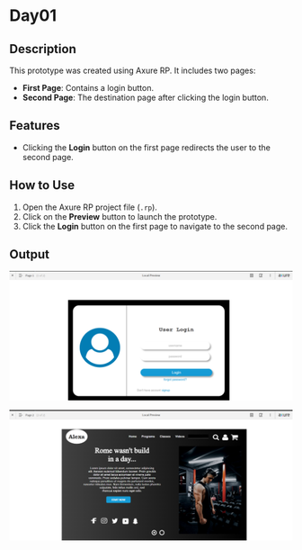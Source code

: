 # Day01


## Description
This prototype was created using Axure RP. It includes two pages:
- **First Page**: Contains a login button.
- **Second Page**: The destination page after clicking the login button.

## Features
- Clicking the **Login** button on the first page redirects the user to the second page.

## How to Use
1. Open the Axure RP project file (`.rp`).
2. Click on the **Preview** button to launch the prototype.
3. Click the **Login** button on the first page to navigate to the second page.

## Output
![Login Page](1.png)






![Dashboard Page](2.png)
